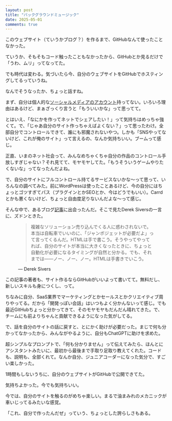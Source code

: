 ```yaml
---
layout: post
title: "バックグラウンドミュージック"
date: 2025-05-01
comments: true
---
```


このウェブサイト（ていうかブログ？）を作るまで、GitHubなんて使ったことなかった。

ていうか、そもそもコード触ったこともなかったから、GitHubとか見るだけで「うわ、ムリ」ってなってた。

でも時代は変わる。気づいたら今、自分のウェブサイトをGitHubでホスティングしてるっていうね。

なんでそうなったか、ちょっと話すね。

まず、自分は個人的な[ソーシャルメディアのアカウント](https://ekr.blog/jp/unsocial/)持ってない。いろいろ理由はあるけど、まぁざっくり言うと「もういいかな」って思ってて。

とはいえ、「なにかを作ってネットでシェアしたい！」って気持ちはめっちゃ強くて。で、「じゃあ自分のサイト作っちゃえばよくない？」って思ったわけ。全部自分でコントロールできて、誰にも邪魔されないやつ。しかも「SNSやってないけど、これが俺のサイト」って言えるの、なんか気持ちいい。ブームって感じ。

正直、いまのネット社会って、みんなめちゃくちゃ自分の作品のコントロール手放しすぎじゃない？それ見てて、モヤモヤしてた。「もうそういうゲームやりたくないな」ってなったんだよね。

で、自分のサイトにフルコントロール持てるサービスないかな〜って思って、いろんなの調べてみた。前にWordPressは使ったことあるけど、今の自分にはちょっとゴツすぎてパス（プラグインとかSEOとか、今はどうでもいい）。Carrdとかも悪くないけど、ちょっと自由度足りないんだよな〜って感じ。

そんな中で、あるブログ[記事](https://parsam.io/website)に出会ったんだ。そこで見たDerek Siversの一言に、ズドンときた。

<figure>
  <blockquote>
複雑なソリューション売り込んでくる人に惑わされないで。本当は自転車でいいのに、「ジャンボジェットが必要だよ」って言ってくるんだ。HTMLは手で書こう。そうやってやってれば、自分のサイトが本当に大きくなったときに、ちょっと自動化が必要になるタイミングが自然と分かる。でも、それまでは――ノー、ノー、ノー。HTMLは手書きでいこう。
</blockquote>
  <figcaption>— Derek Sivers</figcaption>
</figure>

この記事の著者も、サイト作るならGitHubがいいよって書いてて。無料だし、新しいスキルも身につくし、って。

ちなみに自分、SaaS業界でマーケティングとかセールスとかクリエイティブ周りやってる。だから「開発っぽい会話」はいつもよく分かんないって感じ。でも最近GitHubちょっと分かってきて、そのモヤモヤもだんだん晴れてきた。で、チームにも前よりちゃんと貢献できるようになった気がしてる。

で、話を自分のサイトの話に戻すと、とにかく助けが必要だった。まじで何も分かってなかったから、みんながやるように、自分もChatGPTに助けを求めた。

超シンプルなプロンプトで、「何も分かりません」って伝えてみたら、ほんとにアシスタントみたいに、最初から最後まで手取り足取り教えてくれた。コードも、説明も、全部くれて。なんか自分、ジュニアコーダーになった気分で、すごい楽しかった。

1時間もしないうちに、自分のウェブサイトがGitHubで公開できてた。

気持ちよかった。今でも気持ちいい。

今では、自分のサイトを触るのがめちゃ楽しい。まるで油まみれのメカニックが車いじってるみたいな感覚。

「これ、自分で作ったんだぜ」っていう、ちょっとした誇らしさもある。
